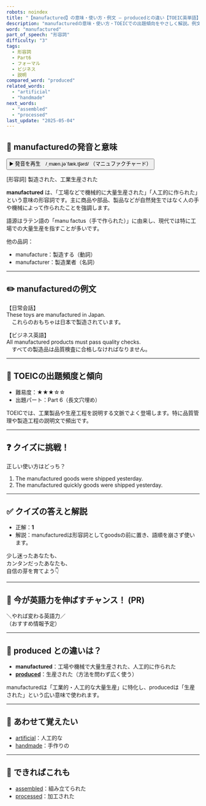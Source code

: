 ```yaml
---
robots: noindex
title: "【manufactured】の意味・使い方・例文 ― producedとの違い【TOEIC英単語】"
description: "manufacturedの意味・使い方・TOEICでの出題傾向をやさしく解説。例文・クイズ付きでproducedとの違いもわかりやすく学べます。"
word: "manufactured"
part_of_speech: "形容詞"
difficulty: "3"
tags:
  - 形容詞
  - Part6
  - フォーマル
  - ビジネス
  - 説明
compared_word: "produced"
related_words:
  - "artificial"
  - "handmade"
next_words:
  - "assembled"
  - "processed"
last_update: "2025-05-04"
---
```


## 🔰 manufacturedの発音と意味

<button class="play-audio" onclick="playTTS('manufactured')">
  <span class="play-audio-main">
    ▶️ 発音を再生　/ˌmæn.jəˈfæk.tʃərd/
  </span>
  <span class="play-audio-sub">
    （マニュファクチャード）
  </span>
</button>

[形容詞] 製造された、工業生産された

**manufactured** は、「工場などで機械的に大量生産された」「人工的に作られた」という意味の形容詞です。主に商品や部品、製品などが自然発生ではなく人の手や機械によって作られたことを強調します。

語源はラテン語の「manu factus（手で作られた）」に由来し、現代では特に工場での大量生産を指すことが多いです。

他の品詞：  
- manufacture：製造する（動詞）
- manufacturer：製造業者（名詞）

---

## ✏️ manufacturedの例文

【日常会話】  
These toys are manufactured in Japan.  
　これらのおもちゃは日本で製造されています。

【ビジネス英語】  
All manufactured products must pass quality checks.  
　すべての製造品は品質検査に合格しなければなりません。

---

## 🎯 TOEICの出題頻度と傾向

- 難易度：★★★☆☆
- 出題パート：Part 6（長文穴埋め）

TOEICでは、工業製品や生産工程を説明する文脈でよく登場します。特に品質管理や製造工程の説明文で頻出です。

---

## ❓ クイズに挑戦！

正しい使い方はどっち？

1. The manufactured goods were shipped yesterday.  
2. The manufactured quickly goods were shipped yesterday.

---

## ✅ クイズの答えと解説

- 正解：**1**
- 解説：manufacturedは形容詞としてgoodsの前に置き、語順を崩さず使います。

少し迷ったあなたも、  
カンタンだったあなたも、  
自信の芽を育てよう👇️

---

## 🚀 今が英語力を伸ばすチャンス！ (PR)

<div class="info-center">
＼やれば変わる英語力／<br>  
（おすすめ情報予定）
</div>

---

## 🤔  produced との違いは？

- **manufactured**：工場や機械で大量生産された、人工的に作られた
- **[produced](/word/produced)**：生産された（方法を問わず広く使う）

manufacturedは「工業的・人工的な大量生産」に特化し、producedは「生産された」という広い意味で使われます。

---

## 🧩 あわせて覚えたい

- [artificial](/word/artificial)：人工的な
- [handmade](/word/handmade)：手作りの

---

## 📖 できればこれも

- [assembled](/word/assembled)：組み立てられた
- [processed](/word/processed)：加工された

<!-- cvid: aid16_bid28 -->
